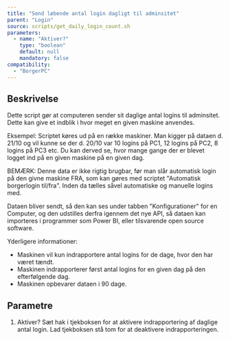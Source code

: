 ```yaml
---
title: "Send løbende antal login dagligt til adminsitet"
parent: "Login"
source: scripts/get_daily_login_count.sh
parameters:
  - name: "Aktiver?"
    type: "boolean"
    default: null
    mandatory: false
compatibility:
  - "BorgerPC"
---
```


## Beskrivelse
Dette script gør at computeren sender sit daglige antal logins til adminsitet. Dette kan give et indblik i hvor meget en given maskine anvendes.

Eksempel: 
Scriptet køres ud på en række maskiner. Man kigger på dataen d. 21/10 og vil kunne se der d. 20/10 var 10 logins på PC1, 12 logins på PC2, 8 logins på PC3 etc. 
Du kan derved se, hvor mange gange der er blevet logget ind på en given maskine på en given dag.

BEMÆRK: Denne data er ikke rigtig brugbar, før man slår automatisk login på den givne maskine FRA, som kan gøres med scriptet "Automatisk borgerlogin til/fra". Inden da tælles såvel automatiske og manuelle logins med.

Dataen bliver sendt, så den kan ses under tabben "Konfigurationer" for en Computer, og den udstilles derfra igennem det nye API, så dataen kan importeres i programmer som Power BI, eller tilsvarende open source software.

Yderligere informationer:
- Maskinen vil kun indrapportere antal logins for de dage, hvor den har været tændt.
- Maskinen indrapporterer først antal logins for en given dag på den efterfølgende dag.
- Maskinen opbevarer dataen i 90 dage.

## Parametre
1. Aktiver?
Sæt hak i tjekboksen for at aktivere indrapportering af daglige antal login.
Lad tjekboksen stå tom for at deaktivere indrapporteringen.

